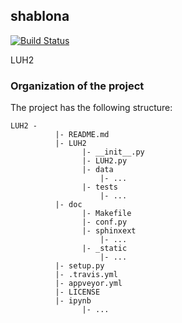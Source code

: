 ## shablona
[![Build Status](https://travis-ci.org/uwescience/shablona.svg?branch=master)](https://travis-ci.org/uwescience/shablona)

LUH2

### Organization of the  project

The project has the following structure:

	LUH2 -
			  |- README.md
			  |- LUH2
					|- __init__.py
					|- LUH2.py
					|- data
						|- ...
					|- tests
						|- ...
			  |- doc
					|- Makefile
					|- conf.py
					|- sphinxext
						|- ...
					|- _static
						|- ...
			  |- setup.py
			  |- .travis.yml
			  |- appveyor.yml
			  |- LICENSE
			  |- ipynb
		  			|- ...

